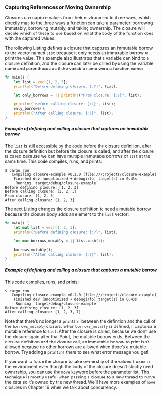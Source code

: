 ### Capturing References or Moving Ownership

Closures can capture values from their environment in three ways, which directly map to the three ways a function can
take a parameter: borrowing immutably, borrowing mutably, and taking ownership. The closure will decide which of these
to use based on what the body of the function does with the captured values.

The following Listing defines a closure that captures an immutable borrow to the vector named `list` because it only
needs an immutable borrow to print the value. This example also illustrates that a variable can bind to a closure
definition, and the closure can later be called by using the variable name and parentheses as if the variable name were
a function name:

```rust
fn main() {
    let list = vec![1, 2, 3];
    println!("Before defining closure: {:?}", list);

    let only_borrows = || println!("From closure: {:?}", list);

    println!("Before calling closure: {:?}", list);
    only_borrows();
    println!("After calling closure: {:?}", list);
}
```

##### Example of defining and calling a closure that captures an immutable borrow

The `list` is still accessible by the code before the closure definition, after the closure definition but before the
closure is called, and after the closure is called because we can have multiple immutable borrows of `list` at the same
time. This code compiles, runs, and prints:

```console
$ cargo run
   Compiling closure-example v0.1.0 (file:///projects/closure-example)
    Finished dev [unoptimized + debuginfo] target(s) in 0.43s
     Running `target/debug/closure-example`
Before defining closure: [1, 2, 3]
Before calling closure: [1, 2, 3]
From closure: [1, 2, 3]
After calling closure: [1, 2, 3]
```

The next Listing changes the closure definition to need a mutable borrow because the closure body adds an element to the
`list` vector:

```rust
fn main() {
    let mut list = vec![1, 2, 3];
    println!("Before defining closure: {:?}", list);

    let mut borrows_mutably = || list.push(7);

    borrows_mutably();
    println!("After calling closure: {:?}", list);
}
```

##### Example of defining and calling a closure that captures a mutable borrow

This code compiles, runs, and prints:

```console
$ cargo run
   Compiling closure-example v0.1.0 (file:///projects/closure-example)
    Finished dev [unoptimized + debuginfo] target(s) in 0.43s
     Running `target/debug/closure-example`
Before defining closure: [1, 2, 3]
After calling closure: [1, 2, 3, 7]
```

Note that there’s no longer a `println!` between the definition and the call of the `borrows_mutably` closure: when
`borrows_mutably` is defined, it captures a mutable reference to `list`. After the closure is called, because we don’t
use the closure again after that Point, the mutable borrow ends. Between the closure definition and the closure call, an
immutable borrow to print isn’t allowed because no other borrows are allowed when there’s a mutable borrow. Try adding a
`println!` there to see what error message you get!

If you want to force the closure to take ownership of the values it uses in the environment even though the body of the
closure doesn’t strictly need ownership, you can use the `move` keyword before the parameter list. This technique is
mostly useful when passing a closure to a new thread to move the data so it’s owned by the new thread. We’ll have more
examples of `move` closures in Chapter 16 when we talk about concurrency.